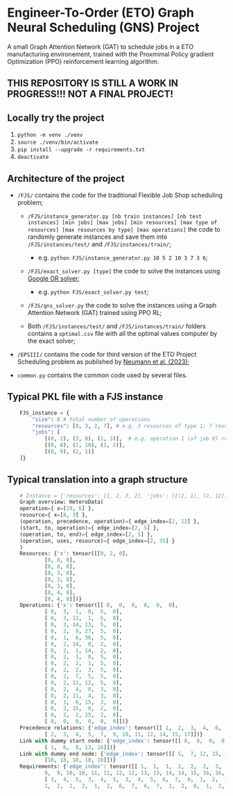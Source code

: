 # Engineer-To-Order (ETO) Graph Neural Scheduling (GNS) Project

A small Graph Attention Network (GAT) to schedule jobs in a ETO manufacturing environement, trained with the Proxmimal Policy gradient Optimization (PPO) reinforcement learning algorithm.

## THIS REPOSITORY IS STILL A WORK IN PROGRESS!!! NOT A FINAL PROJECT!

## Locally try the project
1. `python -m venv ./venv`
2. `source ./venv/bin/activate`
3. `pip install --upgrade -r requirements.txt`
4. `deactivate`

## Architecture of the project
* `/FJS/` contains the code for the traditional Flexible Job Shop scheduling problem;
    * `/FJS/instance_generator.py [nb train instances] [nb test instances] [min jobs] [max jobs] [min resources] [max type of resources] [max resources by type] [max operations]` the code to randomly generate instances and save them into `/FJS/instances/test/` and `/FJS/instances/train/`;
        * e.g. `python FJS/instance_generator.py 10 5 2 10 3 7 3 6`;

    * `/FJS/exact_solver.py [type]` the code to solve the instances using [Google OR solver](https://developers.google.com/optimization);
        * e.g. `python FJS/exact_solver.py test`;

    * `/FJS/gns_solver.py` the code to solve the instances using a Graph Attention Network (GAT) trained using PPO RL;

    * Both `/FJS/instances/test/` and `/FJS/instances/train/` folders contains a `optimal.csv` file with all the optimal values computer by the exact solver; 

* `/EPSIII/` contains the code for third version of the ETO Project Scheduling problem as published by [Neumann et al. (2023)](https://doi.org/10.1016/j.ijpe.2023.109077); 

* `common.py` contains the common code used by several files.

## Typical PKL file with a FJS instance 
```python
    FJS_instance = {
        "size": 8 # total number of operations
        "resources": [0, 3, 2, 7], # e.g. 3 resources of type 1; 7 resources of type 3
        "jobs": [  
            [(0, 2), (3, 8), (1, 3)],  # e.g. operation 1 (of job 0) runs on resource type 3 with a processing time of 8 
            [(0, 8), (2, 10), (1, 2)],  
            [(0, 9), (2, 1)]  
    ]}
```

## Typical translation into a graph structure 
```python
    # Instance = {'resources': [1, 2, 3, 2], 'jobs': [[(2, 1), (2, 12), (2, 14), (3, 9), (0, 6)], [(1, 14), (1, 1)], [(3, 1), (1, 2), (1, 2), (1, 7), (3, 12)], [(3, 4), (1, 11), (0, 6)], [(1, 15), (1, 2)]], 'size': 17}
    Graph overview: HeteroData(
    operation={ x=[19, 6] },
    resource={ x=[8, 3] },
    (operation, precedence, operation)={ edge_index=[2, 12] },
    (start, to, operation)={ edge_index=[2, 5] },
    (operation, to, end)={ edge_index=[2, 5] },
    (operation, uses, resource)={ edge_index=[2, 35] }
    )
    Resources: {'x': tensor([[0, 2, 0],
            [0, 8, 0],
            [0, 8, 0],
            [0, 3, 0],
            [0, 3, 0],
            [0, 3, 0],
            [0, 4, 0],
            [0, 4, 0]])}
    Operations: {'x': tensor([[ 0,  0,  0,  0,  0,  0],
            [ 0,  3,  1,  0,  5,  0],
            [ 0,  3, 12,  1,  5,  0],
            [ 0,  3, 14, 13,  5,  0],
            [ 0,  2,  9, 27,  5,  0],
            [ 0,  1,  6, 36,  5,  0],
            [ 0,  2, 14,  0,  2,  0],
            [ 0,  2,  1, 14,  2,  0],
            [ 0,  2,  1,  0,  5,  0],
            [ 0,  2,  2,  1,  5,  0],
            [ 0,  2,  2,  3,  5,  0],
            [ 0,  2,  7,  5,  5,  0],
            [ 0,  2, 12, 12,  5,  0],
            [ 0,  2,  4,  0,  3,  0],
            [ 0,  2, 11,  4,  3,  0],
            [ 0,  1,  6, 15,  3,  0],
            [ 0,  2, 15,  0,  2,  0],
            [ 0,  2,  2, 15,  2,  0],
            [ 0,  0,  0,  0,  0,  0]])}
    Precedence relations: {'edge_index': tensor([[ 1,  2,  3,  4,  6,  8,  9, 10, 11, 13, 14, 16],
            [ 2,  3,  4,  5,  7,  9, 10, 11, 12, 14, 15, 17]])}
    Link with dummy start node: {'edge_index': tensor([[ 0,  0,  0,  0,  0],
            [ 1,  6,  8, 13, 16]])}
    Link with dummy end node: {'edge_index': tensor([[ 5,  7, 12, 15, 17],
            [18, 18, 18, 18, 18]])}
    Requirements: {'edge_index': tensor([[ 1,  1,  1,  2,  2,  2,  3,  3,  3,  4,  4,  5,  6,  6,  7,  7,  8,  8,
            9,  9, 10, 10, 11, 11, 12, 12, 13, 13, 14, 14, 15, 16, 16, 17, 17],
            [ 3,  4,  5,  3,  4,  5,  3,  4,  5,  6,  7,  0,  1,  2,  1,  2,  6,  7,
            1,  2,  1,  2,  1,  2,  6,  7,  6,  7,  1,  2,  0,  1,  2,  1,  2]])}
```